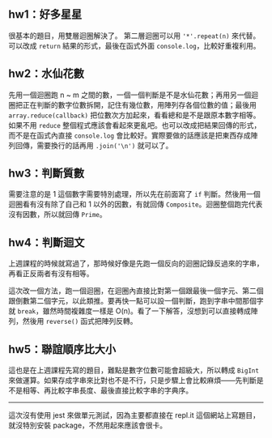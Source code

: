## hw1：好多星星

很基本的題目，用雙層迴圈解決了。
第二層迴圈可以用 `'*'.repeat(n)` 來代替。
可以改成 `return` 結果的形式，最後在函式外面 `console.log`，比較好重複利用。

## hw2：水仙花數

先用一個迴圈跑 n ~ m 之間的數，一個一個判斷是不是水仙花數；再用另一個迴圈把正在判斷的數字位數拆開，記住有幾位數，用陣列存各個位數的值；最後用 `array.reduce(callback)` 把位數次方加起來，看看總和是不是跟原本數字相等。如果不用 `reduce` 整個程式應該會看起來更亂吧。也可以改成把結果回傳的形式，而不是在函式內直接 `console.log` 會比較好。實際要做的話應該是把東西存成陣列回傳，需要換行的話再用 `.join('\n')` 就可以了。

## hw3：判斷質數

需要注意的是 1 這個數字需要特別處理，所以先在前面寫了 `if` 判斷。然後用一個迴圈看有沒有除了自己和 1 以外的因數，有就回傳 `Composite`。迴圈整個跑完代表沒有因數，所以就回傳 `Prime`。

## hw4：判斷迴文

上週課程的時候就寫過了，那時候好像是先跑一個反向的迴圈記錄反過來的字串，再看正反兩者有沒有相等。

這次改一個方法，跑一個迴圈，在迴圈內直接比對第一個跟最後一個字元、第二個跟倒數第二個字元，以此類推。要再快一點可以設一個判斷，跑到字串中間那個字就 `break`，雖然時間複雜度一樣是 O(n)。看了一下解答，沒想到可以直接轉成陣列，然後用 `reverse()` 函式把陣列反轉。

## hw5：聯誼順序比大小

這也是在上週課程先寫的題目，難點是數字位數可能會超級大，所以轉成 `BigInt` 來做運算。如果存成字串來比對也不是不行，只是步驟上會比較麻煩——先判斷是不是相等、再比較字串長度、最後直接比較字串的字典序。

---

這次沒有使用 jest 來做單元測試，因為主要都直接在 repl.it 這個網站上寫題目，就沒特別安裝 package，不然用起來應該會很卡。
